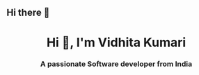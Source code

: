 ## Hi there 👋
<h1 align="center">Hi 👋, I'm Vidhita Kumari</h1>
<h3 align="center">A passionate Software developer from India</h3>

<!--
**Vidhizhub/Vidhizhub** is a ✨ _special_ ✨ repository because its `README.md` (this file) appears on your GitHub profile.

Here are some ideas to get you started:

- 🔭 I’m currently working on ...
- 🌱 I’m currently learning ...
- 👯 I’m looking to collaborate on ...
- 🤔 I’m looking for help with ...
- 💬 Ask me about ...
- 📫 How to reach me: ...
- 😄 Pronouns: ...
- ⚡ Fun fact: ...
-->
